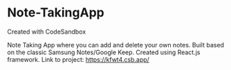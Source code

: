 # Note-TakingApp
Created with CodeSandbox

Note Taking App where you can add and delete your own notes. Built based on the classic Samsung Notes/Google Keep. 
Created using React.js framework.
Link to project: https://kfwt4.csb.app/
